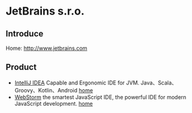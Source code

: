 # JetBrains s.r.o.

## Introduce
Home: http://www.jetbrains.com

## Product
- [IntelliJ IDEA](JetBrains-IntelliJ-IDEA.md) Capable and Ergonomic IDE for JVM. Java、Scala、Groovy、Kotlin、Android [home](https://www.jetbrains.com/idea/)
- [WebStorm](JetBrains-WebStorm.md) the smartest JavaScript IDE, the powerful IDE for modern JavaScript development. [home](https://www.jetbrains.com/webstorm/)
